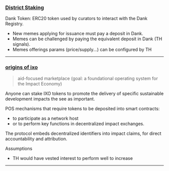 ### [District Staking](https://blog.district0x.io/introducing-district-staking-3bf1fbc092ce)

Dank Token: ERC20 token used by curators to interact with the Dank Registry.

* New memes applying for issuance must pay a deposit in Dank.
* Memes can be challenged by paying the equivalent deposit in Dank (TH signals).
* Memes offerings params (price/supply...) can be configured by TH


---

### [origins of ixo](https://medium.com/ixo-blog/the-origins-of-ixo-bdc549dc9afc)

> aid-focused marketplace (goal: a foundational operating system for the Impact Economy)

Anyone can stake IXO tokens to promote the delivery of specific sustainable development impacts the see as important.

POS mechanisms that require tokens to be deposited into smart contracts:

* to participate as a network host
* or to perform key functions in decentralized impact exchanges.

The protocol embeds decentralized identifiers into impact claims, for direct accountability and attribution.

Assumptions

* TH would have vested interest to perform well to increase

-------------
